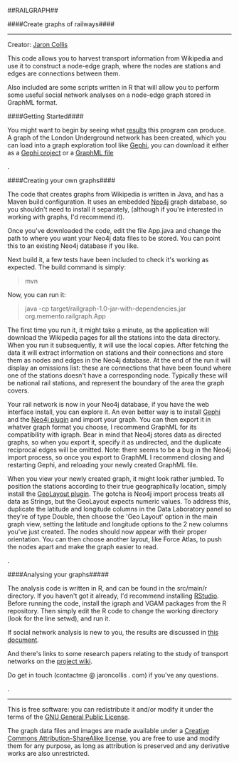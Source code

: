 ##RAILGRAPH##

####Create graphs of railways####

***

Creator: [Jaron Collis](http://memento.org)

This code allows you to harvest transport information from Wikipedia and use it to construct a node-edge graph, 
where the nodes are stations and edges are connections between them. 

Also included are some scripts written in R that will allow you to perform some useful social network analyses 
on a node-edge graph stored in GraphML format.


####Getting Started####

You might want to begin by seeing what [results](https://raw.github.com/jaron/railgraph/master/graphs/tubeDLR.png) this program can produce. A graph of the London Underground network 
has been created, which you can load into a graph exploration tool like [Gephi](http://gephi.org), you can download it either as a 
[Gephi project](https://github.com/jaron/railgraph/blob/master/graphs/tubeDLR.gephi?raw=true) or a [GraphML file](https://raw.github.com/jaron/railgraph/master/graphs/tubeDLR.graphml)

.

####Creating your own graphs####

The code that creates graphs from Wikipedia is written in Java, and has a Maven build configuration. It uses an 
embedded [Neo4j](http://neo4j.org) graph database, so you shouldn't need to install it separately, (although if you're interested in working with graphs, I'd recommend it).

Once you've downloaded the code, edit the file App.java and change the path to where you want your Neo4j data files to be stored. You can point this to an existing Neo4j database if you like.

Next build it, a few tests have been included to check it's working as expected. The build command is simply:

> mvn 

Now, you can run it:

> java -cp target/railgraph-1.0-jar-with-dependencies.jar org.memento.railgraph.App

The first time you run it, it might take a minute, as the application will download the Wikipedia pages for all the stations into the data directory.
When you run it subsequently, it will use the local copies. After fetching the data it will extract information on stations and their connections and store them as nodes and edges 
in the Neo4j database. At the end of the run it will display an omissions list: these are connections that have been found where one of the stations doesn't have a corresponding node. 
Typically these will be national rail stations, and represent the boundary of the area the graph covers.

Your rail network is now in your Neo4j database, if you have the web interface install, you can explore it. An even better way is to install [Gephi](http://gephi.org) 
and the [Neo4j plugin](https://marketplace.gephi.org/plugin/neo4j-graph-database-support/) and import your graph. You can then export it in whatver graph format you choose, I recommend
GraphML for its compatibility with igraph. Bear in mind that Neo4j stores data as directed graphs, so when you export it, specify it as undirected, and the duplicate reciprocal edges will be omitted.
Note: there seems to be a bug in the Neo4j import process, so once you export to GraphML I recommend closing and restarting Gephi, and reloading your newly created GraphML file.  

When you view your newly created graph, it might look rather jumbled. To position the stations according to their true geographically location, simply install the 
[GeoLayout plugin](https://marketplace.gephi.org/plugin/geolayout/). The gotcha is Neo4j import process treats all data as Strings, but the GeoLayout expects numeric values. To address this, 
duplicate the latitude and longitude columns in the Data Laboratory panel so they're of type Double, then choose the 'Geo Layout' option in the main graph view, setting the 
latitude and longitude options to the 2 new columns you've just created. The nodes should now appear with their proper orientation. You can then choose another 
layout, like Force Atlas, to push the nodes apart and make the graph easier to read.

.

####Analysing your graphs#####

The analysis code is written in R, and can be found in the src/main/r directory. If you haven't got it already, I'd recommend installing [RStudio](http://rstudio.org).
Before running the code, install the igraph and VGAM packages from the R repository. 
Then simply edit the R code to change the working directory (look for the line setwd), and run it. 

If social network analysis is new to you, the results are discussed in [this document](https://dl.dropboxusercontent.com/u/10449719/AnalysisOfTheLondonUnderground.pdf).

And there's links to some research papers relating to the study of transport networks on the [project wiki](https://github.com/jaron/railgraph/wiki).

Do get in touch (contactme @ jaroncollis . com) if you've any questions.

.

- - -

This is free software: you can redistribute it and/or modify it under the terms of the [GNU General Public License](http://www.gnu.org/licenses/gpl.html).

The graph data files and images are made available under a [Creative Commons Attribution-ShareAlike license](http://creativecommons.org/licenses/by-sa/3.0/deed.en_US), you are free to use and modify them for any purpose, as long as attribution is preserved and any derivative works are also unrestricted.

